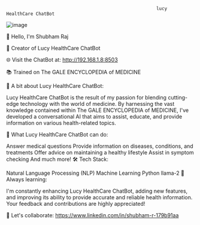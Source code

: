                                                             lucy HealthCare ChatBot


![image](https://github.com/shubham6760/LucyHealthCareChatBot/assets/92684809/eacc0b98-0c94-4531-a2fd-db51dde20c85)



👋 Hello, I'm Shubham Raj

🤖 Creator of Lucy HealthCare ChatBot

🌐 Visit the ChatBot at: http://192.168.1.8:8503

📚 Trained on The GALE ENCYCLOPEDIA of MEDICINE

🏥 A bit about Lucy HealthCare ChatBot:

Lucy HealthCare ChatBot is the result of my passion for blending cutting-edge technology with the world of medicine. By harnessing the vast knowledge contained within The GALE ENCYCLOPEDIA of MEDICINE, I've developed a conversational AI that aims to assist, educate, and provide information on various health-related topics.

🧬 What Lucy HealthCare ChatBot can do:

Answer medical questions
Provide information on diseases, conditions, and treatments
Offer advice on maintaining a healthy lifestyle
Assist in symptom checking
And much more!
🛠️ Tech Stack:

Natural Language Processing (NLP)
Machine Learning
Python
llama-2
🌱 Always learning:

I'm constantly enhancing Lucy HealthCare ChatBot, adding new features, and improving its ability to provide accurate and reliable health information. Your feedback and contributions are highly appreciated!

🚀 Let's collaborate: https://www.linkedin.com/in/shubham-r-179b91aa
